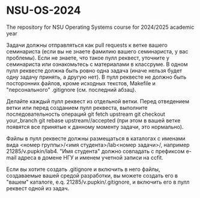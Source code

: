 # NSU-OS-2024
The repository for NSU Operating Systems course for 2024/2025 academic year

Задачи должны отправляться как pull requests к ветке вашего семинариста (если вы не знаете фамилию вашего семинариста, у вас проблемы). Если не знаете, что такое пулл реквест, уточните у семинариста или ознакомьтесь с материалами в классруме. В одном пулл реквесте должна быть ровно одна задача (иначе нельзя будет одну задачу принять, а другую нет).  В пулл реквесте не должно быть посторонних файлов, кроме исходных текстов, Makefile и "персонального" .gitignore (см. последний абзац).

Делайте каждый пулл реквест из отдельной ветки. Перед отведением ветки или перед созданием пулл реквеста, выполните последовательность операций git fetch upstream 
git checkout your_branch 
git rebase upstream/<prepod>/accepted
(при этом в вашей ветке появятся все принятые к данному моменту задачи, это нормально).

Файлы в пулл реквесте должны размещаться в каталогах с именами вида <номер группы>/<имя студента>/lab<номер задачи>/, например 21285/v.pupkin/lab4. "Имя студента" должно совпадать с префиксом e-mail адреса в домене НГУ и именем учетной записи на ccfit.

Если вы хотите создать .gitignore и включить в него файлы, создаваемые вашей средой разработки, вы можете создать его в "вашем" каталоге, e.q. 21285/v.pupkin/.gitignore, и включить его в пулл реквест одной из задач.
